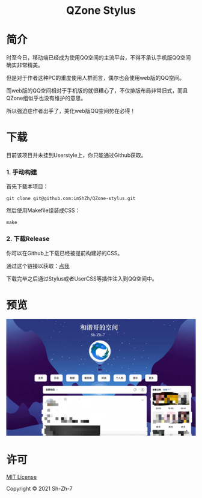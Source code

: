 <h1 align=center>QZone Stylus</h1>

# 简介

时至今日，移动端已经成为使用QQ空间的主流平台，不得不承认手机版QQ空间确实非常精美。

但是对于作者这种PC的重度使用人群而言，偶尔也会使用web版的QQ空间。

而web版的QQ空间相对于手机版的就很糟心了，不仅排版布局非常旧式，而且QZone组似乎也没有维护的意思。

所以强迫症作者出手了，美化web版QQ空间势在必得！



# 下载

目前该项目并未挂到Userstyle上，你只能通过Github获取。

### 1. 手动构建

首先下载本项目：

```shell
git clone git@github.com:imShZh/QZone-stylus.git
```

然后使用Makefile组装成CSS：

```she
make
```

### 2. 下载Release

你可以在Github上下载已经被提前构建好的CSS。

通过这个链接以获取：[点我]()

下载完毕之后通过Stylus或者UserCSS等插件注入到QQ空间中。



# 预览
<img src="preview.png" alt="preview" width="700">


# 许可

[MIT License](LICENSE)

Copyright ©️ 2021 Sh-Zh-7
